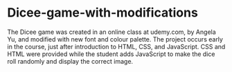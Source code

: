 # Dicee-game-with-modifications
The Dicee game was created in an online class at udemy.com, by Angela Yu, and modified with new font and colour palette.
The project occurs early in the course, just after introduction to HTML, CSS, and JavaScript. CSS and HTML were provided while the student adds JavaScript to make the dice roll randomly and display the correct image.
